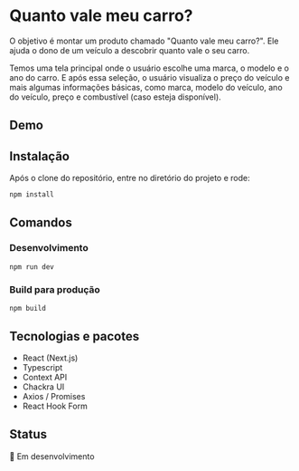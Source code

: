 # Quanto vale meu carro?

O objetivo é montar um produto chamado "Quanto vale meu carro?". Ele ajuda o dono de um veículo a descobrir quanto vale o seu carro.

Temos uma tela principal onde o usuário escolhe uma marca, o modelo e o ano do carro. E após essa seleção, o usuário visualiza o preço do veículo e mais algumas informações básicas, como marca, modelo do veículo, ano do veículo, preço e combustível (caso esteja disponível).

## Demo

## Instalação

Após o clone do repositório, entre no diretório do projeto e rode:

```
npm install
```

## Comandos

### Desenvolvimento 

```
npm run dev
``` 

### Build para produção 

```
npm build
``` 

## Tecnologias e pacotes
- React (Next.js)
- Typescript
- Context API
- Chackra UI
- Axios / Promises
- React Hook Form 

## Status

:construction: Em desenvolvimento